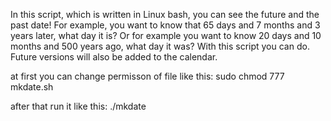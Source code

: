 In this script, which is written in Linux bash, you can see the future and the past date!
For example, you want to know that 65 days and 7 months and 3 years later, what day it is?
Or for example you want to know 20 days and 10 months and 500 years ago, what day it was?
With this script you can do. Future versions will also be added to the calendar.

at first you can change permisson of file like this:
   sudo chmod 777 mkdate.sh

after that run it like this:
   ./mkdate
